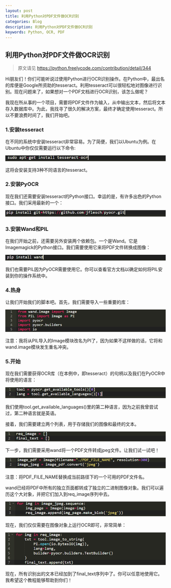 ```yaml
---
layout: post
title: 利用Python对PDF文件做OCR识别
categories: Blog
description: 利用Python对PDF文件做OCR识别
keywords: Python, OCR, PDF
---
```


## 利用Python对PDF文件做OCR识别

> 原文请见 https://python.freelycode.com/contribution/detail/344

Hi朋友们！你们可能听说过使用Python进行OCR识别操作。在Python中，最出名的库便是Google所资助的tesseract。利用tesseract可以很轻松地对图像进行识别。现在问题来了，如果想对一个PDF文档进行OCR识别，该怎么做呢？

我现在所从事的一个项目，需要将PDF文件作为输入，从中输出文本，然后将文本存入数据库中。为此，我找寻了很久的解决方案，最终才确定使用tesseract。所以不要浪费时间了，我们开始吧。



### 1.安装tesseract

在不同的系统中安装tesseract非常容易。为了简便，我们以Ubuntu为例。在Ubuntu中你仅仅需要运行以下命令:

![blob.png](/images/blog/2020-python-ocr.png)

这将会安装支持3种不同语言的tesseract。


### 2.安装PyOCR

现在我们还需要安装tesseract的Python接口。幸运的是，有许多出色的Python接口。我们采用最新的一个：

![blob.png](/images/blog/2020-python-pyocr.png)


### 3.安装Wand和PIL

在我们开始之前，还需要另外安装两个依赖包。一个是Wand。它是Imagemagick的Python接口。我们需要使用它来将PDF文件转换成图像：

![blob.png](/images/blog/2020-python-wand.png)

我们也需要PIL因为PyOCR需要使用它。你可以查看官方文档以确定如何将PIL安装到你的操作系统中。


### 4.热身

让我们开始我们的脚本吧。首先，我们需要导入一些重要的库：

![blob.png](/images/blog/2020-python-import.png)

注意：我将从PIL导入的Image模块改名为PI了，因为如果不这样做的话，它将和wand.image模块发生重名冲突。


### 5.开始

现在我们需要获得OCR库（在本例中，即tesseract）的句柄以及我们在PyOCR中将使用的语言：

![blob.png](/images/blog/2020-python-start.png)

我们使用tool.get_available_languages()里的第二种语言，因为之前我曾尝试过，第二种语言就是英语。

接着，我们需要建立两个列表，用于存储我们的图像和最终的文本。

![blob.png](/images/blog/2020-python-start2.png)

下一步，我们需要采用wand将一个PDF文件转成jpeg文件。让我们试一试吧！

![blob.png](/images/blog/2020-python-start3.png)

注意：将PDF_FILE_NAME替换成当前路径下的一个可用的PDF文件名。

wand已经将PDF中所有的独立页面都转成了独立的二进制图像对象。我们可以遍历这个大对象，并把它们加入到req_image序列中去。

![blob.png](/images/blog/2020-python-image-array.png)

现在，我们仅仅需要在图像对象上运行OCR即可，非常简单：

![blob.png](/images/blog/2020-python-image-2-string.png)

现在，所有识别出的文本已经加到了final_text序列中了。你可以任意地使用它。我希望这个教程能够帮助到你们！

